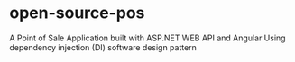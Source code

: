 # open-source-pos
A Point of Sale Application built with ASP.NET WEB API and Angular
Using  dependency injection (DI) software design pattern
